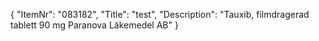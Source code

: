 {
  "ItemNr": "083182",
  "Title": "test",
  "Description": "Tauxib, filmdragerad tablett 90 mg Paranova Läkemedel AB"
}